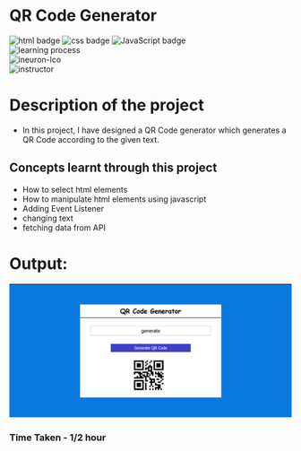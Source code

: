 # QR Code Generator
![html badge](https://img.shields.io/badge/Html-tomato) ![css badge](https://img.shields.io/badge/CSS-blue
)  ![JavaScript badge](https://img.shields.io/badge/JavaScript-yellow)  
![learning process](https://img.shields.io/badge/Project%20Based%20Learning-darkviolet
)  
![ineuron-lco](https://img.shields.io/badge/iNeuron-lco-green
)  
![instructor](https://img.shields.io/badge/Hitesh_Choudary-Full%20Stack%20Javascript%20Course-orange
)

# Description of the project
- In this project, I have designed a QR Code generator which generates a QR Code according to the given text.

## Concepts learnt through this project
- How to select html elements
- How to manipulate html elements using javascript
- Adding Event Listener
- changing text
- fetching data from API

# Output:
![output img](./image/image.png)  

### Time Taken - 1/2 hour